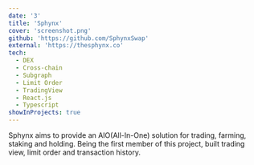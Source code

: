 ```yaml
---
date: '3'
title: 'Sphynx'
cover: 'screenshot.png'
github: 'https://github.com/SphynxSwap'
external: 'https://thesphynx.co'
tech:
  - DEX
  - Cross-chain
  - Subgraph
  - Limit Order
  - TradingView
  - React.js
  - Typescript
showInProjects: true
---
```


Sphynx aims to provide an AIO(All-In-One) solution for trading, farming, staking and holding.
Being the first member of this project, built trading view, limit order and transaction history.
